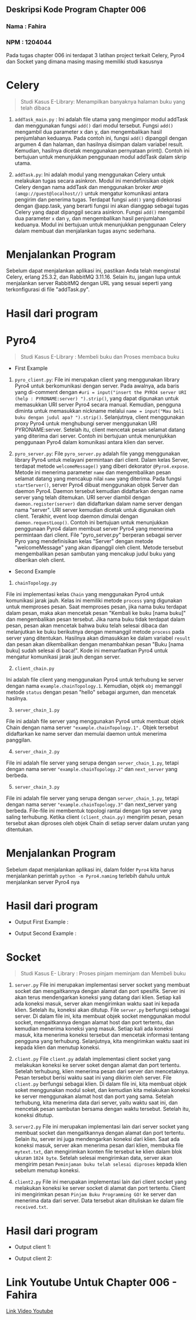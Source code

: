## Deskripsi Kode Program Chapter 006

### Nama : Fahira 
### NPM : 1204044

Pada tugas chapter 006 ini terdapat 3 latihan project terkait Celery, Pyro4 dan Socket yang dimana masing masing memiliki studi kasusnya

# Celery
> Studi Kasus E-Library: Menampilkan banyaknya halaman buku yang telah dibaca

1. `addTask_main.py` :
Ini adalah file utama yang mengimpor modul addTask dan menggunakan fungsi `add()` dari modul tersebut. Fungsi `add()` mengambil dua parameter x dan y, dan mengembalikan hasil penjumlahan keduanya. Pada contoh ini, fungsi `add()` dipanggil dengan argumen 4 dan halaman, dan hasilnya disimpan dalam variabel result. Kemudian, hasilnya dicetak menggunakan pernyataan print(). Contoh ini bertujuan untuk menunjukkan penggunaan modul addTask dalam skrip utama.

2. `addTask.py`:
Ini adalah modul yang menggunakan Celery untuk melakukan tugas secara asinkron. Modul ini mendefinisikan objek Celery dengan nama addTask dan menggunakan broker `AMQP (amqp://guest@localhost//)` untuk mengatur komunikasi antara pengirim dan penerima tugas. Terdapat fungsi `add()` yang didekorasi dengan @app.task, yang berarti fungsi ini akan dianggap sebagai tugas Celery yang dapat dipanggil secara asinkron. Fungsi `add()` mengambil dua parameter `x` dan `y`, dan mengembalikan hasil penjumlahan keduanya. Modul ini bertujuan untuk menunjukkan penggunaan Celery dalam membuat dan menjalankan tugas async sederhana.

# Menjalankan Program
  
Sebelum dapat menjalankan aplikasi ini, pastikan Anda telah menginstal Celery, erlang 25.3.2, dan RabbitMQ 3.11.16. Selain itu, jangan lupa untuk menjalankan server RabbitMQ dengan URL yang sesuai seperti yang terkonfigurasi di file "addTask.py".


# Hasil dari program
  
  


# Pyro4
> Studi Kasus E-Library : Membeli buku dan Proses membaca buku

- First Example

1.	`pyro_client.py`:
File ini merupakan client yang menggunakan library Pyro4 untuk berkomunikasi dengan server. Pada awalnya, ada baris yang di-comment dengan `#uri = input("insert the PYRO4 server URI (help : PYRONAME:server) ").strip()`, yang dapat digunakan untuk memasukkan URI server Pyro4 secara manual. Kemudian, pengguna diminta untuk memasukkan nickname melalui `name = input("Mau beli buku dengan judul apa? ").strip()`. Selanjutnya, client menggunakan proxy Pyro4 untuk menghubungi server menggunakan URI PYRONAME:server. Setelah itu, client mencetak pesan selamat datang yang diterima dari server. Contoh ini bertujuan untuk menunjukkan penggunaan Pyro4 dalam komunikasi antara klien dan server.


2.	`pyro_server.py`:
File `pyro_server.py` adalah file yangg menggunakan library Pyro4 untuk melayani permintaan dari client. Dalam kelas Server, terdapat metode `welcomeMessage()` yang diberi dekorator `@Pyro4.expose`. Metode ini menerima parameter `name` dan mengembalikan pesan selamat datang yang mencakup nilai `name` yang diterima. Pada fungsi `startServer()`, server Pyro4 dibuat menggunakan objek Server dan daemon Pyro4. Daemon tersebut kemudian didaftarkan dengan name server yang telah ditemukan. URI server diambil dengan `daemon.register(server)` dan didaftarkan dalam name server dengan nama "server". URI server kemudian dicetak untuk digunakan oleh client. Terakhir, event loop daemon dimulai dengan `daemon.requestLoop()`. Contoh ini bertujuan untuk menunjukkan penggunaan Pyro4 dalam membuat server Pyro4 yang menerima permintaan dari client. File "pyro_server.py" berperan sebagai server Pyro yang mendefinisikan kelas "Server" dengan metode "welcomeMessage" yang akan dipanggil oleh client. Metode tersebut mengembalikan pesan sambutan yang mencakup judul buku yang diberikan oleh client.


- Second Example

1.	`chainTopology.py`

File ini implementasi kelas `Chain` yang menggunakan Pyro4 untuk komunikasi jarak jauh. Kelas ini memiliki metode `process` yang digunakan untuk memproses pesan. Saat memproses pesan, jika nama buku terdapat dalam pesan, maka akan mencetak pesan "Kembali ke buku [nama buku]" dan mengembalikan pesan tersebut. Jika nama buku tidak terdapat dalam pesan, pesan akan mencetak bahwa buku telah selesai dibaca dan melanjutkan ke buku berikutnya dengan memanggil metode `process` pada server yang ditentukan. Hasilnya akan dimasukkan ke dalam variabel `result` dan pesan akan dikembalikan dengan menambahkan pesan "Buku [nama buku] sudah selesai di baca!". Kode ini memanfaatkan Pyro4 untuk mengatur komunikasi jarak jauh dengan server.

2.	`client_chain.py`

Ini adalah file client yang menggunakan Pyro4 untuk terhubung ke server dengan nama `example.chainTopology.1`. Kemudian, objek `obj` memanggil metode `status` dengan pesan "hello" sebagai argumen, dan mencetak hasilnya.

3.	`server_chain_1.py`

File ini adalah file server yang menggunakan Pyro4 untuk membuat objek Chain dengan nama server `"example.chainTopology.1".` Objek tersebut didaftarkan ke name server dan memulai daemon untuk menerima panggilan.

4.	`server_chain_2.py`

File ini adalah file server yang serupa dengan `server_chain_1.py`, tetapi dengan nama server `"example.chainTopology.2"` dan `next_server` yang berbeda.

5.	`server_chain_3.py`

File ini adalah file server yang serupa dengan `server_chain_1.py`, tetapi dengan nama server `"example.chainTopology.3"` dan next_server yang berbeda.
File-file ini membentuk topologi rantai dengan tiga server yang saling terhubung. Ketika client `(client_chain.py)` mengirim pesan, pesan tersebut akan diproses oleh objek Chain di setiap server dalam urutan yang ditentukan.

# Menjalankan Program
  
Sebelum dapat menjalankan aplikasi ini, dalam folder `Pyro4` kita harus menjalankan perintah `python -m Pyro4.naming` terlebih dahulu untuk menjalankan server Pyro4 nya


# Hasil dari program
 - Output First Example : 

 - Output Second Example :


# Socket

> Studi Kasus E- Library : Proses pinjam meminjam dan Membeli buku
1. `server.py`
File ini merupakan implementasi server socket yang membuat socket dan mengaitkannya dengan alamat dan port spesifik. Server ini akan terus mendengarkan koneksi yang datang dari klien. Setiap kali ada koneksi masuk, server akan mengirimkan waktu saat ini kepada klien. Setelah itu, koneksi akan ditutup. File `server.py` berfungsi sebagai server. Di dalam file ini, kita membuat objek socket menggunakan modul socket, mengaitkannya dengan alamat host dan port tertentu, dan kemudian menerima koneksi yang masuk. Setiap kali ada koneksi masuk, kita menerima koneksi tersebut dan mencetak informasi tentang pengguna yang terhubung. Selanjutnya, kita mengirimkan waktu saat ini kepada klien dan menutup koneksi.

2. `client.py`
File `client.py` adalah implementasi client socket yang melakukan koneksi ke server soket dengan alamat dan port tertentu. Setelah terhubung, klien menerima pesan dari server dan mencetaknya. Pesan tersebut berisi waktu saat ini yang dikirim oleh server. File `client.py` berfungsi sebagai klien. Di dalam file ini, kita membuat objek soket menggunakan modul soket, dan kemudian kita melakukan koneksi ke server menggunakan alamat host dan port yang sama. Setelah terhubung, kita menerima data dari server, yaitu waktu saat ini, dan mencetak pesan sambutan bersama dengan waktu tersebut. Setelah itu, koneksi ditutup.

3.	`server2.py`
File ini merupakan implementasi lain dari server socket yang membuat socket dan mengaitkannya dengan alamat dan port tertentu. Selain itu, server ini juga mendengarkan koneksi dari klien. Saat ada koneksi masuk, server akan menerima pesan dari klien, membuka file `mytext.txt`, dan mengirimkan konten file tersebut ke klien dalam blok ukuran `1024 byte`. Setelah selesai mengirimkan data, server akan mengirim pesan `Peminjaman buku telah selesai diproses` kepada klien sebelum menutup koneksi.

4.	`client2.py`
File ini merupakan implementasi lain dari client socket yang melakukan koneksi ke server socket di alamat dan port tertentu. Client ini mengirimkan pesan `Pinjam Buku Programming GO!` ke server dan menerima data dari server. Data tersebut akan dituliskan ke dalam file `received.txt`.


# Hasil dari program
 - Output client 1: 

 - Output client 2:
 



# Link Youtube Untuk Chapter 006 - Fahira 

[Link Video Youtube]()



